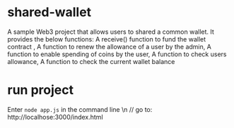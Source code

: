 # shared-wallet
A sample Web3 project that allows users to shared a common wallet. It provides the below functions: A receive() function to fund the wallet contract ,  A function to renew the allowance of a user by the admin,  A function to enable spending of coins by the user,  A function to check users allowance,  A function to check the current wallet balance

# run project
Enter `node app.js` in the command line \n
// go to: http://localhose:3000/index.html

